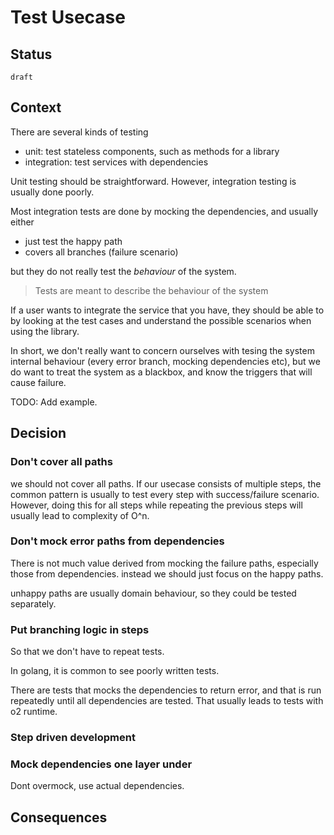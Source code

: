 # Test Usecase

## Status

`draft`

## Context

There are several kinds of testing
- unit: test stateless components, such as methods for a library
- integration: test services with dependencies


Unit testing should be straightforward. However, integration testing is usually done poorly.


Most integration tests are done by mocking the dependencies, and usually either
- just test the happy path
- covers all branches (failure scenario)


but they do not really test the _behaviour_ of the system.

> Tests are meant to describe the behaviour of the system

If a user wants to integrate the service that you have, they should be able to by looking at the test cases and understand the possible scenarios when using the library.


In short, we don't really want to concern ourselves with tesing the system internal behaviour (every error branch, mocking dependencies etc), but we do want to treat the system as a blackbox, and know the triggers that will cause failure.


TODO: Add example.


## Decision

### Don't cover all paths

we should not cover all paths. If our usecase consists of multiple steps, the common pattern is usually to test every step with success/failure scenario. However, doing this for all steps while repeating the previous steps will usually lead to complexity of O^n.


### Don't mock error paths from dependencies 

There is not much value derived from mocking the failure paths, especially those from dependencies.
instead we should just focus on the happy paths.

unhappy paths are usually domain behaviour, so they could be tested separately.

### Put branching logic in steps

So that we don't have to repeat tests.

In golang, it is common to see poorly written tests.

There are tests that mocks the dependencies to return error, and that is run repeatedly until all dependencies are tested. That usually leads to tests with o2 runtime.

### Step driven development

### Mock dependencies one layer under

Dont overmock, use actual dependencies.

## Consequences 


